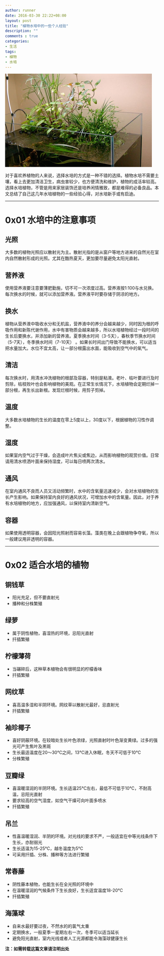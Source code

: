 ```yaml
---
author: runner
date: 2016-03-30 22:22+08:00
layout: post
title: "植物水培中的一些个人经验"
description: ""
comments : true
categories:
- 生活
tags:
- 植物
- 水培
---
```

![](/blog/images/16033001.jpg)

对于喜欢养植物的人来说，选择水培的方式是一种不错的选择。植物水培不需要土壤，看上去更加清洁卫生，病虫害较少，也方便清洗和维护，植物的成活率较高。选择水培植物，不管是用来家居装饰还是培养闲情雅致，都是难得的必备良品。本文总结了自己这几年水培植物的一些经验心得，对水培新手或有启迪。

----------

# 0x01 水培中的注意事项
## 光照
大多数的植物光照应以散射光为主。散射光指的是从窗户等地方进来的自然光在室内自然散射形成的光照。尤其在酷热夏天，更加要尽量避免太阳光直射。

## 营养液
使用营养液要注意要薄肥勤施，切不可一次浓度过高。营养液按1:100与水兑换。每次换水的时候，就可以添加营养液。营养液平时要存储于阴凉的地方。

<!--more-->

## 换水
植物从营养液中吸收水分和无机盐，营养液中的养分会越来越少，同时因为根的呼吸作用和新陈代谢作用，水中有害物质会越来越多，所以水培植物经过一段时间的生长后要换水，并添加新的营养液。夏季换水时间（3-5天），春秋季节换水时间（5-7天），冬季换水时间（7-10天） 。如果长时间出门导致不能换水，可以适当把水量加大。水位不宜太高，让一部分根露出水面，能吸收到空气中的氧气。

## 清洁
每次换水时，用清水冲洗植物的根部及容器，特别是粘液。老叶、枯叶要进行及时剪除，枯枝败叶也会影响植物的美观。在正常生长情况下，水培植物会定期烂掉一部分根，再生长出新根。发现烂根时候，用剪子剪掉。

## 温度
大多数水培植物的生长的温度在零上5度以上，30度以下，根据植物的习性作调整。

## 湿度
如果室内空气过于干燥，会造成叶片焦尖或焦边，从而影响植物的观赏价值。日常请用清水喷洒叶面来保持湿度，可以每日喷两次清水。

## 通风
在室内通风不良而人员又活动频繁时，水中的含氧量迅速减少，会对水培植物的生长产生影响。如果保持室内良好的通风状况，可增加水中的含氧量。因此，对于养有水培植物的地方，应加强通风，以保持室内清新空气。

## 容器
如果使用透明容器，会因阳光照射而容易长藻。藻类在晚上会跟植物争夺氧，所以一般建议用非透明的容器。


----------


# 0x02 适合水培的植物

## 铜钱草
- 阳光充足，但不要直射光
- 播种和分株繁殖

## 绿萝
- 属于阴性植物，喜湿热的环境，忌阳光直射
- 扦插繁殖

## 柠檬薄荷
- 当碾碎后，这种草本植物会有很明显的柠檬香味
- 扦插繁殖

## 网纹草
- 喜高温多湿和半阴环境。网纹草以散射光最好，忌直射光
- 扦插繁殖

## 袖珍椰子
- 喜好阴蔽环境。在较暗处生长叶色浓绿，光照直射时叶色渐变黄绿。过多的强光可产生焦叶及黑斑
- 生长最适温度在20～30℃之间，13℃进入休眠，冬天不可低于10℃
- 分株繁殖

## 豆瓣绿
- 喜温暖湿润的半阴环境。生长适温25℃左右，最低不可低于10℃，不耐高温，忌阳光直射
- 要求较高的空气湿度，如空气干燥可向叶面多喷水
- 扦插繁殖

## 吊兰
- 性喜温暖湿润、半阴的环境。对光线的要求不严，一般适宜在中等光线条件下生长，亦耐弱光
- 生长适温为15-25℃，越冬温度为5℃
- 可采用扦插、分株、播种等方法进行繁殖

## 常春藤
- 阴性藤本植物，也能生长在全光照的环境中
- 在温暖湿润的气候条件下生长良好，生长适宜温度18-20℃
- 扦插繁殖

## 海藻球
- 自来水最好要过夜，不然水的的氯气太重
- 定期换水，一般夏季一星期左右一次，冬季可以适当延长
- 避免阳光直射，室内光线或者人工光源都能令海藻球健康生长

**注：如需转载这篇文章请注明出处**  
